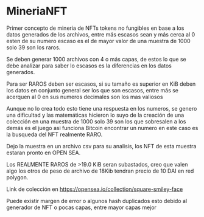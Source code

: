 # MineriaNFT
Primer concepto de mineria de NFTs tokens no fungibles en base a los datos generados de los archivos, entre más escasos sean y más cerca al 0 esten de su numero escaso es el de mayor valor de una muestra de 1000 solo 39 son los raros.

Se deben generar 1000 archivos con 4 o más capas, de estos lo que se debe analizar para saber lo escasos es la diferencias en los datos generados.

Para ser RAROS deben ser escasos, si su tamaño es superior en KiB deben los datos en conjunto general ser los que son escasos, entre más se acerquen al 0 en sus numeros decimales son los mas valiosos

Aunque no lo crea todo esto tiene una respuesta en los numeros, se genero una dificultad y las matemáticas hicieron lo suyo de la creación de una colección en una muestra de 1000 solo 39 son los que sobresalen a los demás es el juego asi funciona Bitcoin encontrar un numero en este caso es la busqueda del NFT realmente RARO.

Dejo la muestra en un archivo csv para su analisis, los NFT de esta muestra estaran pronto en OPEN SEA.  

Los REALMENTE RAROS de >19.0 KiB seran subastados, creo que valen algo los otros de peso de archivo de 18Kib tendran precio de 10 DAI en red polygon.

Link de colección en https://opensea.io/collection/square-smiley-face


Puede existir margen de error o algunos hash duplicados esto debido al generador de NFT o pocas capas, entre mayor capas mejor
